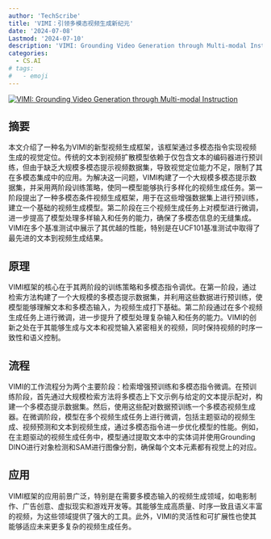 ```yaml
---
author: 'TechScribe'
title: 'VIMI：引领多模态视频生成新纪元'
date: '2024-07-08'
Lastmod: '2024-07-10'
description: 'VIMI: Grounding Video Generation through Multi-modal Instruction'
categories:
  - CS.AI
# tags:
#   - emoji
---
```


[![VIMI: Grounding Video Generation through Multi-modal Instruction](https://arxiv-research-1301205113.cos.ap-guangzhou.myqcloud.com/images/2407.06304v1.pdf_0.jpg)](https://arxiv.org/abs/2407.06304v1)

## 摘要

本文介绍了一种名为VIMI的新型视频生成框架，该框架通过多模态指令实现视频生成的视觉定位。传统的文本到视频扩散模型依赖于仅包含文本的编码器进行预训练，但由于缺乏大规模多模态提示视频数据集，导致视觉定位能力不足，限制了其在多模态集成中的应用。为解决这一问题，VIMI构建了一个大规模多模态提示数据集，并采用两阶段训练策略，使同一模型能够执行多样化的视频生成任务。第一阶段提出了一种多模态条件视频生成框架，用于在这些增强数据集上进行预训练，建立一个基础的视频生成模型。第二阶段在三个视频生成任务上对模型进行微调，进一步提高了模型处理多样输入和任务的能力，确保了多模态信息的无缝集成。VIMI在多个基准测试中展示了其优越的性能，特别是在UCF101基准测试中取得了最先进的文本到视频生成结果。<!--more-->

## 原理

VIMI框架的核心在于其两阶段的训练策略和多模态指令调优。在第一阶段，通过检索方法构建了一个大规模的多模态提示数据集，并利用这些数据进行预训练，使模型能够理解文本和多模态输入，为视频生成打下基础。第二阶段通过在多个视频生成任务上进行微调，进一步提升了模型处理复杂输入和任务的能力。VIMI的创新之处在于其能够生成与文本和视觉输入紧密相关的视频，同时保持视频的时序一致性和语义控制。

## 流程

VIMI的工作流程分为两个主要阶段：检索增强预训练和多模态指令微调。在预训练阶段，首先通过大规模检索方法将多模态上下文示例与给定的文本提示配对，构建一个多模态提示数据集。然后，使用这些配对数据预训练一个多模态视频生成器。在微调阶段，模型在多个视频生成任务上进行微调，包括主题驱动的视频生成、视频预测和文本到视频生成，通过多模态指令进一步优化模型的性能。例如，在主题驱动的视频生成任务中，模型通过提取文本中的实体词并使用Grounding DINO进行对象检测和SAM进行图像分割，确保每个文本元素都有视觉上的对应。

## 应用

VIMI框架的应用前景广泛，特别是在需要多模态输入的视频生成领域，如电影制作、广告创意、虚拟现实和游戏开发等。其能够生成高质量、时序一致且语义丰富的视频，为这些领域提供了强大的工具。此外，VIMI的灵活性和可扩展性也使其能够适应未来更多复杂的视频生成任务。